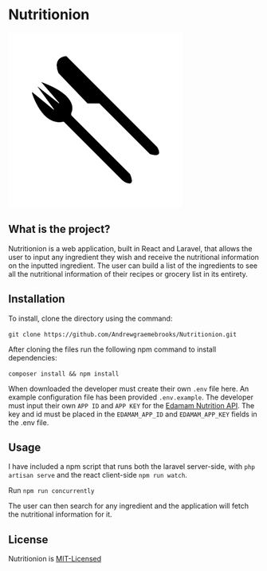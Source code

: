 # Nutritionion

![Nutritionion](media/logo.png)

## What is the project?

Nutritionion is a web application, built in React and Laravel, that allows the user to input any ingredient they wish and receive the nutritional information on the inputted ingredient. The user can build a list of the ingredients to see all the nutritional information of their recipes or grocery list in its entirety.

## Installation

To install, clone the directory using the command:

`git clone https://github.com/Andrewgraemebrooks/Nutritionion.git`

After cloning the files run the following npm command to install dependencies:

`composer install && npm install`

When downloaded the developer must create their own `.env` file here. An example configuration file has been provided `.env.example`. The developer must input their own `APP ID` and `APP KEY` for the [Edamam Nutrition API](https://developer.edamam.com/edamam-nutrition-api). The key and id must be placed in the `EDAMAM_APP_ID` and `EDAMAM_APP_KEY` fields in the .env file.

## Usage

I have included a npm script that runs both the laravel server-side, with `php artisan serve` and the react client-side `npm run watch`. 

Run `npm run concurrently`

The user can then search for any ingredient and the application will fetch the nutritional information for it.

## License

Nutritionion is [MIT-Licensed](LICENSE)
